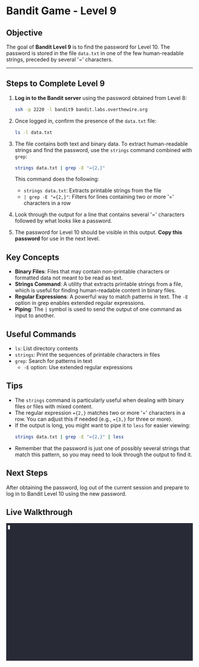 # Bandit Game - Level 9

## Objective
The goal of **Bandit Level 9** is to find the password for Level 10. The password is stored in the file `data.txt` in one of the few human-readable strings, preceded by several '=' characters.

---

## Steps to Complete Level 9

1. **Log in to the Bandit server** using the password obtained from Level 8:
   ```bash
   ssh -p 2220 -l bandit9 bandit.labs.overthewire.org
   ```

2. Once logged in, confirm the presence of the `data.txt` file:
   ```bash
   ls -l data.txt
   ```

3. The file contains both text and binary data. To extract human-readable strings and find the password, use the `strings` command combined with `grep`:
   ```bash
   strings data.txt | grep -E "={2,}"
   ```
   This command does the following:
   - `strings data.txt`: Extracts printable strings from the file
   - `| grep -E "={2,}"`: Filters for lines containing two or more '=' characters in a row

4. Look through the output for a line that contains several '=' characters followed by what looks like a password.

5. The password for Level 10 should be visible in this output. **Copy this password** for use in the next level.

## Key Concepts

- **Binary Files**: Files that may contain non-printable characters or formatted data not meant to be read as text.
- **Strings Command**: A utility that extracts printable strings from a file, which is useful for finding human-readable content in binary files.
- **Regular Expressions**: A powerful way to match patterns in text. The `-E` option in grep enables extended regular expressions.
- **Piping**: The `|` symbol is used to send the output of one command as input to another.

## Useful Commands

- `ls`: List directory contents
- `strings`: Print the sequences of printable characters in files
- `grep`: Search for patterns in text
  - `-E` option: Use extended regular expressions

## Tips

- The `strings` command is particularly useful when dealing with binary files or files with mixed content.
- The regular expression `={2,}` matches two or more '=' characters in a row. You can adjust this if needed (e.g., `={3,}` for three or more).
- If the output is long, you might want to pipe it to `less` for easier viewing:
  ```bash
  strings data.txt | grep -E "={2,}" | less
  ```
- Remember that the password is just one of possibly several strings that match this pattern, so you may need to look through the output to find it.

## Next Steps

After obtaining the password, log out of the current session and prepare to log in to Bandit Level 10 using the new password.

## Live Walkthrough

![Bandit Level 9](bandit-level-9.gif)